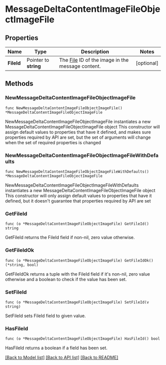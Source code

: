 # MessageDeltaContentImageFileObjectImageFile

## Properties

Name | Type | Description | Notes
------------ | ------------- | ------------- | -------------
**FileId** | Pointer to **string** | The [File](/docs/api-reference/files) ID of the image in the message content. | [optional] 

## Methods

### NewMessageDeltaContentImageFileObjectImageFile

`func NewMessageDeltaContentImageFileObjectImageFile() *MessageDeltaContentImageFileObjectImageFile`

NewMessageDeltaContentImageFileObjectImageFile instantiates a new MessageDeltaContentImageFileObjectImageFile object
This constructor will assign default values to properties that have it defined,
and makes sure properties required by API are set, but the set of arguments
will change when the set of required properties is changed

### NewMessageDeltaContentImageFileObjectImageFileWithDefaults

`func NewMessageDeltaContentImageFileObjectImageFileWithDefaults() *MessageDeltaContentImageFileObjectImageFile`

NewMessageDeltaContentImageFileObjectImageFileWithDefaults instantiates a new MessageDeltaContentImageFileObjectImageFile object
This constructor will only assign default values to properties that have it defined,
but it doesn't guarantee that properties required by API are set

### GetFileId

`func (o *MessageDeltaContentImageFileObjectImageFile) GetFileId() string`

GetFileId returns the FileId field if non-nil, zero value otherwise.

### GetFileIdOk

`func (o *MessageDeltaContentImageFileObjectImageFile) GetFileIdOk() (*string, bool)`

GetFileIdOk returns a tuple with the FileId field if it's non-nil, zero value otherwise
and a boolean to check if the value has been set.

### SetFileId

`func (o *MessageDeltaContentImageFileObjectImageFile) SetFileId(v string)`

SetFileId sets FileId field to given value.

### HasFileId

`func (o *MessageDeltaContentImageFileObjectImageFile) HasFileId() bool`

HasFileId returns a boolean if a field has been set.


[[Back to Model list]](../README.md#documentation-for-models) [[Back to API list]](../README.md#documentation-for-api-endpoints) [[Back to README]](../README.md)


